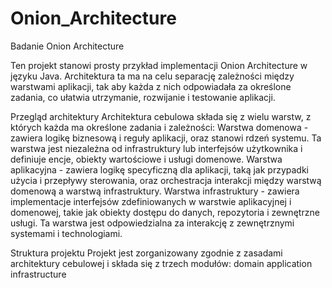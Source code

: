 # Onion_Architecture
Badanie Onion Architecture

Ten projekt stanowi prosty przykład implementacji Onion Architecture w języku Java. Architektura ta ma na celu separację zależności między warstwami aplikacji, tak aby każda z nich odpowiadała za określone zadania, co ułatwia utrzymanie, rozwijanie i testowanie aplikacji.

Przegląd architektury
Architektura cebulowa składa się z wielu warstw, z których każda ma określone zadania i zależności:
Warstwa domenowa - zawiera logikę biznesową i reguły aplikacji, oraz stanowi rdzeń systemu. Ta warstwa jest niezależna od infrastruktury lub interfejsów użytkownika i definiuje encje, obiekty wartościowe i usługi domenowe.
Warstwa aplikacyjna - zawiera logikę specyficzną dla aplikacji, taką jak przypadki użycia i przepływy sterowania, oraz orchestracja interakcji między warstwą domenową a warstwą infrastruktury.
Warstwa infrastruktury - zawiera implementacje interfejsów zdefiniowanych w warstwie aplikacyjnej i domenowej, takie jak obiekty dostępu do danych, repozytoria i zewnętrzne usługi. Ta warstwa jest odpowiedzialna za interakcję z zewnętrznymi systemami i technologiami.

Struktura projektu
Projekt jest zorganizowany zgodnie z zasadami architektury cebulowej i składa się z trzech modułów:
domain
application
infrastructure
